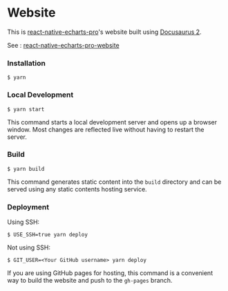 # Website

This is [react-native-echarts-pro](https://github.com/supervons/react-native-echarts-pro)'s website built using [Docusaurus 2](https://docusaurus.io/).

See : [react-native-echarts-pro-website](https://supervons.github.io/react-native-echarts-pro-docs/)
### Installation

```
$ yarn
```

### Local Development

```
$ yarn start
```

This command starts a local development server and opens up a browser window. Most changes are reflected live without having to restart the server.

### Build

```
$ yarn build
```

This command generates static content into the `build` directory and can be served using any static contents hosting service.

### Deployment

Using SSH:

```
$ USE_SSH=true yarn deploy
```

Not using SSH:

```
$ GIT_USER=<Your GitHub username> yarn deploy
```

If you are using GitHub pages for hosting, this command is a convenient way to build the website and push to the `gh-pages` branch.
